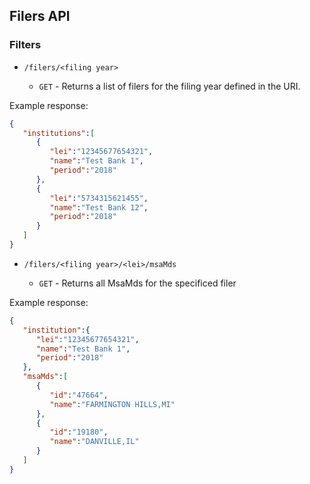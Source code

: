 ## Filers API

### Filters

* `/filers/<filing year>`

   * `GET` - Returns a list of filers for the filing year defined in the URI.


Example response:

```json
{  
   "institutions":[  
      {  
         "lei":"12345677654321",
         "name":"Test Bank 1",
         "period":"2018"
      },
      {  
         "lei":"5734315621455",
         "name":"Test Bank 12",
         "period":"2018"
      }
   ]
}
```

* `/filers/<filing year>/<lei>/msaMds`

   * `GET` - Returns all MsaMds for the specificed filer

Example response:

```json
{  
   "institution":{  
      "lei":"12345677654321",
      "name":"Test Bank 1",
      "period":"2018"
   },
   "msaMds":[  
      {  
         "id":"47664",
         "name":"FARMINGTON HILLS,MI"
      },
      {  
         "id":"19180",
         "name":"DANVILLE,IL"
      }
   ]
}
```
